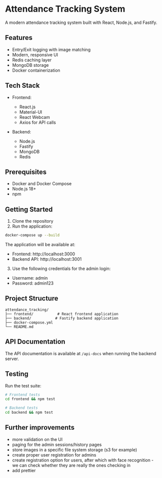 # Attendance Tracking System

A modern attendance tracking system built with React, Node.js, and Fastify.

## Features

-   Entry/Exit logging with image matching
-   Modern, responsive UI
-   Redis caching layer
-   MongoDB storage
-   Docker containerization

## Tech Stack

-   Frontend:

    -   React.js
    -   Material-UI
    -   React Webcam
    -   Axios for API calls

-   Backend:
    -   Node.js
    -   Fastify
    -   MongoDB
    -   Redis

## Prerequisites

-   Docker and Docker Compose
-   Node.js 18+
-   npm

## Getting Started

1. Clone the repository
2. Run the application:

```bash
docker-compose up --build
```

The application will be available at:

-   Frontend: http://localhost:3000
-   Backend API: http://localhost:3001

3. Use the following credentials for the admin login:

-   Username: admin
-   Password: admin123

## Project Structure

```
attendance_tracking/
├── frontend/           # React frontend application
├── backend/           # Fastify backend application
├── docker-compose.yml
└── README.md
```

## API Documentation

The API documentation is available at `/api-docs` when running the backend server.

## Testing

Run the test suite:

```bash
# Frontend tests
cd frontend && npm test

# Backend tests
cd backend && npm test
```

## Further improvements

-   more validation on the UI
-   paging for the admin sessions/history pages
-   store images in a specific file system storage (s3 for example)
-   create proper user registration for admins
-   create registration option for users, after which with face recognition - we can check whether they are really the ones checking in
-   add prettier
